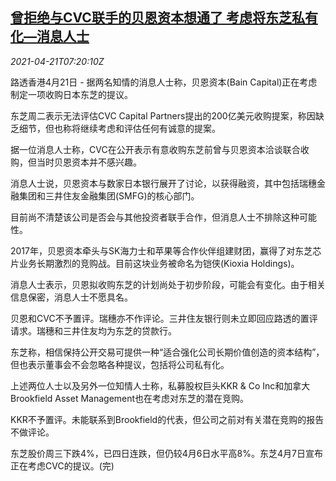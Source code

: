 <!--1618990262000-->
[曾拒绝与CVC联手的贝恩资本想通了 考虑将东芝私有化—消息人士](https://cn.reuters.com/article/bain-toshiba-cvc-0421-wedn-idCNKBS2C80TT)
------

<div><i>2021-04-21T07:20:10Z</i></div><p>路透香港4月21日 - 据两名知情的消息人士称，贝恩资本(Bain Capital)正在考虑制定一项收购日本东芝的提议。</p><p>东芝周二表示无法评估CVC Capital Partners提出的200亿美元收购提案，称因缺乏细节，但也称将继续考虑和评估任何有诚意的提案。</p><p>据一位消息人士称，CVC在公开表示有意收购东芝前曾与贝恩资本洽谈联合收购，但当时贝恩资本并不感兴趣。</p><p>消息人士说，贝恩资本与数家日本银行展开了讨论，以获得融资，其中包括瑞穗金融集团和三井住友金融集团(SMFG)的核心部门。</p><p>目前尚不清楚该公司是否会与其他投资者联手合作，但消息人士不排除这种可能性。</p><p>2017年，贝恩资本牵头与SK海力士和苹果等合作伙伴组建财团，赢得了对东芝芯片业务长期激烈的竞购战。目前这块业务被命名为铠侠(Kioxia Holdings)。</p><p>消息人士表示，贝恩拟收购东芝的计划尚处于初步阶段，可能会有变化。由于相关信息保密，消息人士不愿具名。</p><p>贝恩和CVC不予置评。瑞穗亦不作评论。三井住友银行则未立即回应路透的置评请求。瑞穗和三井住友均为东芝的贷款行。</p><p>东芝称，相信保持公开交易可提供一种“适合强化公司长期价值创造的资本结构”，但也表示董事会不会忽略各种提议，包括将公司私有化。</p><p>上述两位人士以及另外一位知情人士称，私募股权巨头KKR &amp; Co Inc和加拿大Brookfield Asset Management也在考虑对东芝的潜在竞购。</p><p>KKR不予置评。未能联系到Brookfield的代表，但公司之前对有关潜在竞购的报告不做评论。</p><p>东芝股价周三下跌4%，已四日连跌，但仍较4月6日水平高8%。东芝4月7日宣布正在考虑CVC的提议。(完)</p>
